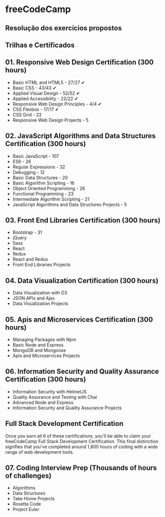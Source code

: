 # freeCodeCamp

## Resolução dos exercícios propostos

## **Trilhas e Certificados**

## 01. Responsive Web Design Certification (300 hours)

- Basic HTML and HTML5 - 27/27 ✔
- Basic CSS - 43/43 ✔
- Applied Visual Design - 52/52 ✔
- Applied Accessibility - 22/22 ✔
- Responsive Web Design Principles - 4/4 ✔
- CSS Flexbox - 17/17 ✔
- CSS Grid - 22
- Responsive Web Design Projects - 5

## 02. JavaScript Algorithms and Data Structures Certification (300 hours)

- Basic JavaScript - 107
- ES6 - 26
- Regular Expressions - 32
- Debugging - 12
- Basic Data Structures - 20
- Basic Algorithm Scripting - 16
- Object Oriented Programming - 26
- Functional Programming - 23
- Intermediate Algorithm Scripting - 21
- JavaScript Algorithms and Data Structures Projects - 5

## 03. Front End Libraries Certification (300 hours)

- Bootstrap - 31
- jQuery
- Sass
- React
- Redux
- React and Redux
- Front End Libraries Projects

## 04. Data Visualization Certification (300 hours)

- Data Visualization with D3
- JSON APIs and Ajax
- Data Visualization Projects

## 05. Apis and Microservices Certification (300 hours)

- Managing Packages with Npm
- Basic Node and Express
- MongoDB and Mongoose
- Apis and Microservices Projects

## 06. Information Security and Quality Assurance Certification (300 hours)

- Information Security with HelmetJS
- Quality Assurance and Testing with Chai
- Advanced Node and Express
- Information Security and Quality Assurance Projects

## Full Stack Development Certification

Once you earn all 6 of these certifications, you'll be able to claim your freeCodeCamp Full Stack Development Certification. This final distinction signifies that you’ve completed around 1,800 hours of coding with a wide range of web development tools.

## 07. Coding Interview Prep (Thousands of hours of challenges)

- Algorithms
- Data Structures
- Take Home Projects
- Rosetta Code
- Project Euler